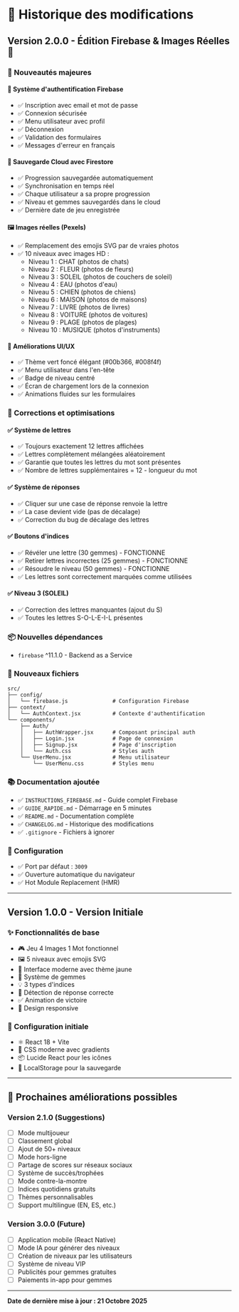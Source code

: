 # 📝 Historique des modifications

## Version 2.0.0 - Édition Firebase & Images Réelles 🎉

### 🎯 Nouveautés majeures

#### 🔐 Système d'authentification Firebase
- ✅ Inscription avec email et mot de passe
- ✅ Connexion sécurisée
- ✅ Menu utilisateur avec profil
- ✅ Déconnexion
- ✅ Validation des formulaires
- ✅ Messages d'erreur en français

#### 💾 Sauvegarde Cloud avec Firestore
- ✅ Progression sauvegardée automatiquement
- ✅ Synchronisation en temps réel
- ✅ Chaque utilisateur a sa propre progression
- ✅ Niveau et gemmes sauvegardés dans le cloud
- ✅ Dernière date de jeu enregistrée

#### 🖼️ Images réelles (Pexels)
- ✅ Remplacement des emojis SVG par de vraies photos
- ✅ 10 niveaux avec images HD :
  - Niveau 1 : CHAT (photos de chats)
  - Niveau 2 : FLEUR (photos de fleurs)
  - Niveau 3 : SOLEIL (photos de couchers de soleil)
  - Niveau 4 : EAU (photos d'eau)
  - Niveau 5 : CHIEN (photos de chiens)
  - Niveau 6 : MAISON (photos de maisons)
  - Niveau 7 : LIVRE (photos de livres)
  - Niveau 8 : VOITURE (photos de voitures)
  - Niveau 9 : PLAGE (photos de plages)
  - Niveau 10 : MUSIQUE (photos d'instruments)

#### 🎨 Améliorations UI/UX
- ✅ Thème vert foncé élégant (#00b366, #008f4f)
- ✅ Menu utilisateur dans l'en-tête
- ✅ Badge de niveau centré
- ✅ Écran de chargement lors de la connexion
- ✅ Animations fluides sur les formulaires

### 🔧 Corrections et optimisations

#### ✅ Système de lettres
- ✅ Toujours exactement 12 lettres affichées
- ✅ Lettres complètement mélangées aléatoirement
- ✅ Garantie que toutes les lettres du mot sont présentes
- ✅ Nombre de lettres supplémentaires = 12 - longueur du mot

#### ✅ Système de réponses
- ✅ Cliquer sur une case de réponse renvoie la lettre
- ✅ La case devient vide (pas de décalage)
- ✅ Correction du bug de décalage des lettres

#### ✅ Boutons d'indices
- ✅ Révéler une lettre (30 gemmes) - FONCTIONNE
- ✅ Retirer lettres incorrectes (25 gemmes) - FONCTIONNE
- ✅ Résoudre le niveau (50 gemmes) - FONCTIONNE
- ✅ Les lettres sont correctement marquées comme utilisées

#### ✅ Niveau 3 (SOLEIL)
- ✅ Correction des lettres manquantes (ajout du S)
- ✅ Toutes les lettres S-O-L-E-I-L présentes

### 📦 Nouvelles dépendances
- `firebase` ^11.1.0 - Backend as a Service

### 📁 Nouveaux fichiers
```
src/
├── config/
│   └── firebase.js              # Configuration Firebase
├── context/
│   └── AuthContext.jsx          # Contexte d'authentification
└── components/
    ├── Auth/
    │   ├── AuthWrapper.jsx      # Composant principal auth
    │   ├── Login.jsx            # Page de connexion
    │   ├── Signup.jsx           # Page d'inscription
    │   └── Auth.css             # Styles auth
    └── UserMenu.jsx             # Menu utilisateur
        └── UserMenu.css         # Styles menu
```

### 📚 Documentation ajoutée
- ✅ `INSTRUCTIONS_FIREBASE.md` - Guide complet Firebase
- ✅ `GUIDE_RAPIDE.md` - Démarrage en 5 minutes
- ✅ `README.md` - Documentation complète
- ✅ `CHANGELOG.md` - Historique des modifications
- ✅ `.gitignore` - Fichiers à ignorer

### 🎯 Configuration
- ✅ Port par défaut : `3009`
- ✅ Ouverture automatique du navigateur
- ✅ Hot Module Replacement (HMR)

---

## Version 1.0.0 - Version Initiale

### ✨ Fonctionnalités de base
- 🎮 Jeu 4 Images 1 Mot fonctionnel
- 🖼️ 5 niveaux avec emojis SVG
- 🎨 Interface moderne avec thème jaune
- 💎 Système de gemmes
- 💡 3 types d'indices
- 🎯 Détection de réponse correcte
- ✅ Animation de victoire
- 📱 Design responsive

### 🔧 Configuration initiale
- ⚛️ React 18 + Vite
- 🎨 CSS moderne avec gradients
- 📦 Lucide React pour les icônes
- 💾 LocalStorage pour la sauvegarde

---

## 🔮 Prochaines améliorations possibles

### Version 2.1.0 (Suggestions)
- [ ] Mode multijoueur
- [ ] Classement global
- [ ] Ajout de 50+ niveaux
- [ ] Mode hors-ligne
- [ ] Partage de scores sur réseaux sociaux
- [ ] Système de succès/trophées
- [ ] Mode contre-la-montre
- [ ] Indices quotidiens gratuits
- [ ] Thèmes personnalisables
- [ ] Support multilingue (EN, ES, etc.)

### Version 3.0.0 (Future)
- [ ] Application mobile (React Native)
- [ ] Mode IA pour générer des niveaux
- [ ] Création de niveaux par les utilisateurs
- [ ] Système de niveau VIP
- [ ] Publicités pour gemmes gratuites
- [ ] Paiements in-app pour gemmes

---

**Date de dernière mise à jour : 21 Octobre 2025**






